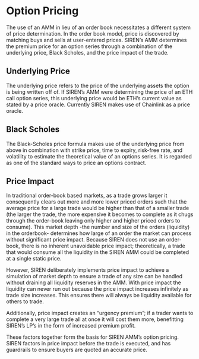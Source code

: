 # Option Pricing

The use of an AMM in lieu of an order book necessitates a different system of price determination.  In the order book model, price is discovered by matching buys and sells at user-entered prices.  SIREN’s AMM determines the premium price for an option series through a combination of the underlying price, Black Scholes, and the price impact of the trade.

## Underlying Price

The underlying price refers to the price of the underlying assets the option is being written off of.  If SIREN’s AMM were determining the price of an ETH call option series, this underlying price would be ETH’s current value as stated by a price oracle.  Currently SIREN makes use of Chainlink as a price oracle.

## Black Scholes

The Black-Scholes price formula makes use of the underlying price from above in combination with strike price, time to expiry, risk-free rate, and volatility to estimate the theoretical value of an options series.  It is regarded as one of the standard ways to price an options contract.

## Price Impact

In traditional order-book based markets, as a trade grows larger it consequently clears out more and more lower priced orders such that the average price for a large trade would be higher than that of a smaller trade (the larger the trade, the more expensive it becomes to complete as it chugs through the order-book leaving only higher and higher priced orders to consume).  This market depth -the number and size of the orders (liquidity) in the orderbook- determines how large of an order the market can process without significant price impact.
Because SIREN does not use an order-book, there is no inherent unavoidable price impact; theoretically, a trade that would consume all the liquidity in the SIREN AMM could be completed at a single static price.   

However, SIREN deliberately implements price impact to achieve a simulation of market depth to ensure a trade of any size can be handled without draining all liquidity reserves in the AMM.  With price impact the liquidity can never run out because the price impact increases infinitely as trade size increases.  This ensures there will always be liquidity available for others to trade.

Additionally, price impact creates an “urgency premium”; if a trader wants to complete a very large trade all at once it will cost them more, benefitting SIREN’s LP’s in the form of increased premium profit. 

These factors together form the basis for SIREN AMM’s option pricing.  SIREN factors in price impact before the trade is executed, and has guardrails to ensure buyers are quoted an accurate price.

